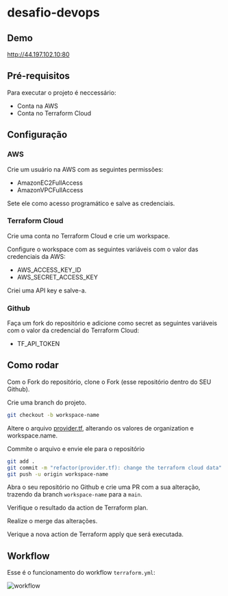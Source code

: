 # desafio-devops

## Demo

http://44.197.102.10:80

## Pré-requisitos

Para executar o projeto é neccessário:

- Conta na AWS
- Conta no Terraform Cloud

## Configuração

### AWS

Crie um usuário na AWS com as seguintes permissões:
- AmazonEC2FullAccess
- AmazonVPCFullAccess

Sete ele como acesso programático e salve as credenciais.

### Terraform Cloud

Crie uma conta no Terraform Cloud e crie um workspace.

Configure o workspace com as seguintes variáveis com o valor das credenciais da AWS:
- AWS_ACCESS_KEY_ID
- AWS_SECRET_ACCESS_KEY

Criei uma API key e salve-a.

### Github

Faça um fork do repositório e adicione como secret as seguintes variáveis com o valor da credencial do Terraform Cloud:
- TF_API_TOKEN

## Como rodar

Com o Fork do repositório, clone o Fork (esse repositório dentro do SEU Github).

Crie uma branch do projeto.

```bash
git checkout -b workspace-name
```

Altere o arquivo [provider.tf](https://github.com/gustavokuhl/desafio-devops/blob/main/provider.tf), alterando os valores de organization e workspace.name.

Commite o arquivo e envie ele para o repositório

```bash
git add .
git commit -m "refactor(provider.tf): change the terraform cloud data"
git push -u origin workspace-name
```

Abra o seu repositório no Github e crie uma PR com a sua alteração, trazendo da branch `workspace-name` para a `main`.

Verifique o resultado da action de Terraform plan.

Realize o merge das alterações.

Verique a nova action de Terraform apply que será executada.

## Workflow

Esse é o funcionamento do workflow `terraform.yml`:

![workflow](https://content.hashicorp.com/api/assets?product=tutorials&version=main&asset=public%2Fimg%2Fterraform%2Fautomation%2Fpr-master-gh-actions-workflow.png)
